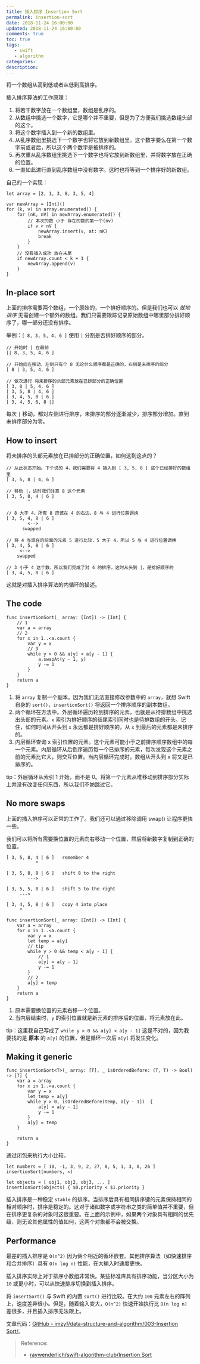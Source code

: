 ```yaml
---
title: 插入排序 Insertion Sort
permalink: insertion-sort
date: 2018-11-24 16:00:00
updated: 2018-11-24 16:00:00
comments: true
toc: true
tags:
   - swift
   - algorithm
categories:
description:
---
```


将一个数组从高到低或者从低到高排序。

插入排序算法的工作原理：

1. 将若干数字放在一个数组里，数组是乱序的。
2. 从数组中挑选一个数字，它是哪个并不重要，但是为了方便我们挑选数组头部的这个。
3. 将这个数字插入到一个新的数组里。
4. 从乱序数组里挑选下一个数字也将它放到新数组里。这个数字要么在第一个数字前或者后，所以这个两个数字是被排序的。
5. 再次重从乱序数组里挑选下一个数字也将它放到新数组里，并将数字放在正确的位置。
6. 一直如此进行直到乱序数组中没有数字。这时也将等到一个排序好的新数组。

<!-- more -->

自己的一个实现：

```
let array = [2, 1, 3, 8, 3, 5, 4]

var newArray = [Int]()
for (k, v) in array.enumerated() {
    for (nK, nV) in newArray.enumerated() {
        // 本次的数 小于 存在的数的第一个(nv)
        if v < nV {
            newArray.insert(v, at: nK)
            break
        }
    }
    // 没有插入成功 放在末尾
    if newArray.count < k + 1 {
        newArray.append(v)
    }
}
```

## In-place sort

上面的排序需要两个数组，一个原始的，一个排好顺序的。但是我们也可以 *就地排序* 无需创建一个额外的数组。我们只需要跟踪记录原始数组中哪里部分排好顺序了，哪一部分还没有排序。

举例：`[ 8, 3, 5, 4, 6 ]` 使用 `|` 分割是否排好顺序的部分。

```
// 开始时 | 在最前
[| 8, 3, 5, 4, 6 ]

// 开始向左移动，左侧只有个 8 无论什么顺序都是正确的，右侧是未排序的部分
[ 8 | 3, 5, 4, 6 ]

// 依次进行 将未排序的头部元素放在已排部分的正确位置
[ 3, 8 | 5, 4, 6 ]
[ 3, 5, 8 | 4, 6 ]
[ 3, 4, 5, 8 | 6 ]
[ 3, 4, 5, 6, 8 |]  
```

每次 `|` 移动，都对左侧进行排序，未排序的部分逐渐减少，排序部分增加。直到未排序部分为零。

## How to insert

将未排序的头部元素放在已排部分的正确位置，如何这到这点的？

```
// 从此状态开始。下个说的 4，我们需要将 4 插入到 [ 3, 5, 8 ] 这个已经排好的数组里
[ 3, 5, 8 | 4, 6 ]

// 移动 |，这时我们注意 8 这个元素
[ 3, 5, 8, 4 | 6 ]
        ^

// 8 大于 4，所有 8 应该在 4 的右边，8 与 4 进行位置调换
[ 3, 5, 4, 8 | 6 ]
        <-->
      swapped

// 将 4 与现在的前面的元素 5 进行比较，5 大于 4，所以 5 与 4 进行位置调换
[ 3, 4, 5, 8 | 6 ]
     <-->
    swapped

// 3 小于 4 这个数，所以我们完成了对 4 的排序，这时从头到 |，是排好顺序的
[ 3, 4, 5, 8 | 6 ]
```

这就是对插入排序算法的内循环的描述。

## The code

```
func insertionSort(_ array: [Int]) -> [Int] {
    // 1
    var a = array
    // 2
    for x in 1..<a.count {
        var y = x
        // 3
        while y > 0 && a[y] < a[y - 1] {
            a.swapAt(y - 1, y)
            y -= 1
        }
    }
    return a
}
```

1. 将 `array` 复制一个副本。因为我们无法直接修改参数中的 `array`，就想 Swift 自身的 `sort()`，`insertionSort()` 将返回一个排序顺序的副本数组。
2. 两个循环在方法中。外层循环遍历轮到排序的元素，也就是从待排数组中挑选出头部的元素。`x` 索引为排好顺序的结尾索引同时也是待排数组的开头。记住，如何时间从开头到 `x` 永远都是排好顺序的，从 `x` 到最后的元素都是未排序的。
3. 内层循环查询 x 索引位置的元素。这个元素可能小于之前排序顺序数组中的每一个元素。内层循环从后倒序遍历每一个已排序的元素，每次发现这个元素之前的元素比它大，则交互位置。当内层循环完成时，数组从开头到 x 将又是已排序的。

tip：外层循环从索引 1 开始，而不是 0。将第一个元素从堆移动到排序部分实际上并没有改变任何东西，所以我们不妨跳过它。

## No more swaps

上面的插入排序可以正常的工作了。我们还可以通过移除调用 swap() 让程序更快一些。

我们可以将所有需要换位置的元素向右移动一个位置，然后将新数字复制到正确的位置。

```
[ 3, 5, 8, 4 | 6 ]   remember 4
           *

[ 3, 5, 8, 8 | 6 ]   shift 8 to the right
        --->

[ 3, 5, 5, 8 | 6 ]   shift 5 to the right
     --->

[ 3, 4, 5, 8 | 6 ]   copy 4 into place
     *
```

```
func insertionSort(_ array: [Int]) -> [Int] {
    var a = array
    for x in 1..<a.count {
        var y = x
        let temp = a[y]
        // tip
        while y > 0 && temp < a[y - 1] {
            // 1
            a[y] = a[y - 1]                
            y -= 1
        }
        // 2
        a[y] = temp                      
    }
    return a
}
```

1. 原本需要换位置的元素右移一个位置。
2. 当内层结束时，`y` 的索引位置就是新元素的排序后的位置，将元素放在此。

tip：这里我自己写成了 `while y > 0 && a[y] < a[y - 1]` 这是不对的，因为我要找的是 **原本** 的 `a[y]` 的位置，但是循环一次后 `a[y]` 将发生变化。

## Making it generic

```
func insertionSort<T>(_ array: [T], _ isOrderedBefore: (T, T) -> Bool) -> [T] {
    var a = array
    for x in 1..<a.count {
        var y = x
        let temp = a[y]
        while y > 0, isOrderedBefore(temp, a[y - 1])  {
            a[y] = a[y - 1]
            y -= 1
        }
        a[y] = temp
    }

    return a
}
```

通过闭包来执行大小比较。

```
let numbers = [ 10, -1, 3, 9, 2, 27, 8, 5, 1, 3, 0, 26 ]
insertionSort(numbers, <)

let objects = [ obj1, obj2, obj3, ... ]
insertionSort(objects) { $0.priority < $1.priority }
```

插入排序是一种稳定 `stable` 的排序。当排序后具有相同排序键的元素保持相同的相对顺序时，排序是稳定的。这对于诸如数字或字符串之类的简单值并不重要，但在排序更复杂的对象时这很重要。在上面的示例中，如果两个对象具有相同的优先级，则无论其他属性的值如何，这两个对象都不会被交换。

## Performance

最差的插入排序是 `O(n^2)` 因为俩个相近的循环嵌套。其他排序算法（如快速排序和合并排序）具有 `O(n log n)` 性能，在大输入时速度更快。

插入排序实际上对于排序小数组非常快。某些标准库具有排序功能，当分区大小为 `10` 或更小时，可以从快速排序切换到插入排序。

将 `insertSort()` 与 Swift 的内置 `sort()` 进行比较。在大约 `100` 元素左右的阵列上，速度差异很小。但是，随着输入变大，`O(n^2)` 快速开始执行比 `O(n log n)` 差很多，并且插入排序无法跟上。

文章代码：[GitHub - imzyf/data-structure-and-algorithm/003-Insertion Sort/](https://github.com/imzyf/data-structure-and-algorithm/tree/master/003-Insertion%20Sort)。

> Reference:
> - [raywenderlich/swift-algorithm-club/Insertion Sort](https://github.com/raywenderlich/swift-algorithm-club/tree/master/Insertion%20Sort)
